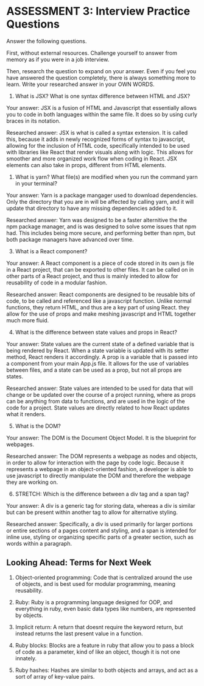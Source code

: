 # ASSESSMENT 3: Interview Practice Questions

Answer the following questions.

First, without external resources. Challenge yourself to answer from memory as if you were in a job interview.

Then, research the question to expand on your answer. Even if you feel you have answered the question completely, there is always something more to learn. Write your researched answer in your OWN WORDS.

1. What is JSX? What is one syntax difference between HTML and JSX?

Your answer: JSX is a fusion of HTML and Javascript that essentially allows you to code in both languages within the same file. It does so by using curly braces in its notation.

Researched answer: JSX is what is called a syntax extension. It is called this, because it adds in newly recognized forms of syntax to javascript, allowing for the inclusion of HTML code, specifically intended to be used with libraries like React that render visuals along with logic. This allows for smoother and more organized work flow when coding in React. JSX elements can also take in props, different from HTML elements.

1. What is yarn? What file(s) are modified when you run the command yarn in your terminal?

Your answer: Yarn is a package mangager used to download dependencies. Only the directory that you are in will be affected by calling yarn, and it will update that directory to have any missing dependencies added to it.

Researched answer: Yarn was designed to be a faster alternitive the the npm package manager, and is was designed to solve some issues that npm had. This includes being more secure, and performing better than npm, but both package managers have advanced over time.

3. What is a React component?

Your answer: A React component is a piece of code stored in its own js file in a React project, that can be exported to other files. It can be called on in other parts of a React project, and thus is mainly inteded to allow for reusability of code in a modular fashion.

Researched answer: React components are designed to be reusable bits of code, to be called and referenced like a javascript function. Unlike normal functions, they return HTML, and thus are a key part of using React. they allow for the use of props and make meshing javascript and HTML together much more fluid.

4. What is the difference between state values and props in React?

Your answer: State values are the current state of a defined variable that is being rendered by React. When a state variable is updated with its setter method, React renders it accordingly. A prop is a variable that is passed into a component from your main App.js file. It allows for the use of variables between files, and a state can be used as a prop, but not all props are states.

Researched answer: State values are intended to be used for data that will change or be updated over the course of a project running, where as props can be anything from data to functions, and are used in the logic of the code for a project. State values are directly related to how React updates what it renders.

5. What is the DOM?

Your answer: The DOM is the Document Object Model. It is the blueprint for webpages.

Researched answer: The DOM represents a webpage as nodes and objects, in order to allow for interaction with the page by code logic. Because it represents a webpage in an object-oriented fashion, a developer is able to use javascript to directly manipulate the DOM and therefore the webpage they are working on.

6. STRETCH: Which is the difference between a div tag and a span tag?

Your answer: A div is a generic tag for storing data, whereas a div is similar but can be present within another tag to allow for alternative styling.

Researched answer: Specifically, a div is used primarily for larger portions or entire sections of a pages content and styling, and a span is intended for inline use, styling or organizing specific parts of a greater section, such as words within a paragraph.

## Looking Ahead: Terms for Next Week

1. Object-oriented programming: Code that is centralized around the use of objects, and is best used for modular programming, meaning reusability.

2. Ruby: Ruby is a programming language designed for OOP, and everything in ruby, even basic data types like numbers, are represented by objects.

3. Implicit return: A return that doesnt require the keyword return, but instead returns the last present value in a function.

4. Ruby blocks: Blocks are a feature in ruby that allow you to pass a block of code as a parameter, kind of like an object, though it is not one innately.

5. Ruby hashes: Hashes are similar to both objects and arrays, and act as a sort of array of key-value pairs.
